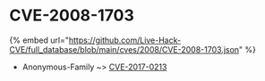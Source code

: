 # CVE-2008-1703
{% embed url="https://github.com/Live-Hack-CVE/full_database/blob/main/cves/2008/CVE-2008-1703.json" %}

* Anonymous-Family ~> [CVE-2017-0213](https://www.alice-snow.ru/2008/database/cve-2008-1703/cve-2017-0213-anonymous-family)